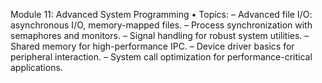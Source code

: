 Module 11: Advanced System Programming
• Topics:
– Advanced file I/O: asynchronous I/O, memory-mapped files.
– Process synchronization with semaphores and monitors.
– Signal handling for robust system utilities.
– Shared memory for high-performance IPC.
– Device driver basics for peripheral interaction.
– System call optimization for performance-critical applications.